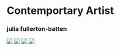# Contemportary Artist

### julia fullerton-batten
<img src="https://www.google.com/url?sa=i&url=http%3A%2F%2Fwww.artnet.com%2Fartists%2Fjulia-fullerton-batten%2F&psig=AOvVaw1GFSQqesjK6FHowHrYlpWy&ust=1608875159446000&source=images&cd=vfe&ved=0CAIQjRxqFwoTCOjd3Zn15e0CFQAAAAAdAAAAABAx">
<img src="https://www.researchgate.net/publication/314027727/figure/fig3/AS:465665791401986@1488034784360/Figura-4-Julia-Fullerton-Batten-In-Between-2008-C-Print-102-x-137-cm.png">
<img src="https://encrypted-tbn0.gstatic.com/images?q=tbn:ANd9GcRk05tdpjDsjlpiZCIwUYDeWF0PZ9YQVRshFw&usqp=CAU">
<img src="https://encrypted-tbn0.gstatic.com/images?q=tbn:ANd9GcSf-uimQmSpgwR6Qzw0lBIoSiIzdqIZrgPzkWkuFb9jQi4DDY_W9lR2ZB1qRjnioIX-FAvp6DmjTviNnKdnnkErioGJS8fupYwmGw&usqp=CAU&ec=45750088">

